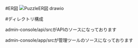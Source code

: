 
#ER図
![PuzzleER図 drawio](https://github.com/user-attachments/assets/2460f2bf-e3e2-4f52-a763-79a69db293dd)

#ディレクトリ構成

admin-console/api/srcがAPIのソースになっております

admin-console/app/srcが管理ツールのソースになっております

